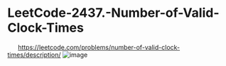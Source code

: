 # LeetCode-2437.-Number-of-Valid-Clock-Times
&nbsp;&nbsp;&nbsp;&nbsp;&nbsp;&nbsp;https://leetcode.com/problems/number-of-valid-clock-times/description/
![image](https://user-images.githubusercontent.com/64559090/232490533-1d9f10b4-c330-4962-ba7a-bdca3a7b34ee.png)
